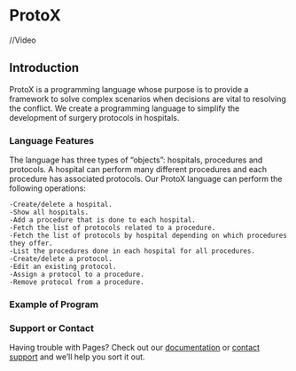 # ProtoX

//Video

## Introduction

ProtoX is a programming language whose purpose is to provide a framework to solve complex scenarios when decisions are vital to resolving the conflict. We create a programming language to simplify the development of surgery protocols in hospitals.

### Language Features

The language has three types of “objects”: hospitals, procedures and protocols. A hospital can perform many different procedures and each procedure has associated protocols. Our ProtoX language can perform the following operations:


```language
-Create/delete a hospital.
-Show all hospitals.
-Add a procedure that is done to each hospital.
-Fetch the list of protocols related to a procedure.
-Fetch the list of protocols by hospital depending on which procedures they offer.
-List the procedures done in each hospital for all procedures.
-Create/delete a protocol.
-Edit an existing protocol.
-Assign a protocol to a procedure.
-Remove protocol from a procedure.
```

### Example of Program



### Support or Contact

Having trouble with Pages? Check out our [documentation](https://help.github.com/categories/github-pages-basics/) or [contact support](https://github.com/contact) and we’ll help you sort it out.
